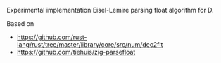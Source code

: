 Experimental implementation Eisel-Lemire parsing float algorithm for D.

Based on
 - https://github.com/rust-lang/rust/tree/master/library/core/src/num/dec2flt
 - https://github.com/tiehuis/zig-parsefloat

